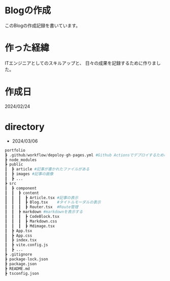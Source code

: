 # Blogの作成
このBlogの作成記録を書いています。

# 作った経緯
ITエンジニアとしてのスキルアップと、
日々の成果を記録するために作りました。

# 作成日
2024/02/24

# directory
- 2024/03/06
```python
portfolio
┣ .github/workflow/depoloy-gh-pages.yml #Github Actionsでデプロイするためのymlファイル
┣ node_modules
┣ public
┃  ┣ article #記事が書かれたファイルがある
┃  ┣ images #記事の画像
┃  ┣ ...
┣ src
┃  ┣ component
┃  ┃  ┣ content
┃  ┃  ┃  ┣ Article.tsx #記事の表示
┃  ┃  ┃  ┣ Blog.tsx    #タイトルモーダルの表示
┃  ┃  ┃  ┣ Router.tsx  #Route管理
┃  ┃  ┣ markdown #markdownを表示する
┃  ┃  ┃  ┣ CodeBlock.tsx
┃  ┃  ┃  ┣ Markdown.css
┃  ┃  ┃  ┣ Mdimage.tsx
┃  ┣ App.tsx
┃  ┣ App.css
┃  ┣ index.tsx
┃  ┣ vite.config.js
┃  ┣ ...
┣ .gitignore
┣ package-lock.json
┣ package.json
┣ README.md
┣ tsconfig.json
```
